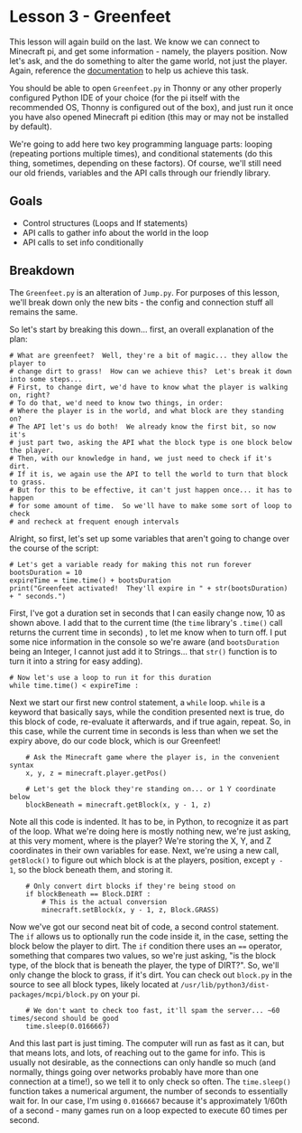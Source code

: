 # Lesson 3 - Greenfeet
This lesson will again build on the last.  We know we can connect to Minecraft pi, and get some information - namely, the players position.  Now let's ask, and the do something to alter the game world, not just the player.  Again, reference the [documentation](https://pimylifeup.com/minecraft-pi-edition-api-reference/) to help us achieve this task.

You should be able to open `Greenfeet.py` in Thonny or any other properly configured Python IDE of your choice (for the pi itself with the recommended OS, Thonny is configured out of the box), and just run it once you have also opened Minecraft pi edition (this may or may not be installed by default).

We're going to add here two key programming language parts: looping (repeating portions multiple times), and conditional statements (do this thing, sometimes, depending on these factors).  Of course, we'll still need our old friends, variables and the API calls through our friendly library.

## Goals
- Control structures (Loops and If statements)
- API calls to gather info about the world in the loop
- API calls to set info conditionally

## Breakdown
The `Greenfeet.py` is an alteration of `Jump.py`.  For purposes of this lesson, we'll break down only the new bits - the config and connection stuff all remains the same.

So let's start by breaking this down... first, an overall explanation of the plan:
```
# What are greenfeet?  Well, they're a bit of magic... they allow the player to
# change dirt to grass!  How can we achieve this?  Let's break it down into some steps...
# First, to change dirt, we'd have to know what the player is walking on, right?
# To do that, we'd need to know two things, in order:
# Where the player is in the world, and what block are they standing on?
# The API let's us do both!  We already know the first bit, so now it's
# just part two, asking the API what the block type is one block below the player.
# Then, with our knowledge in hand, we just need to check if it's dirt.
# If it is, we again use the API to tell the world to turn that block to grass.
# But for this to be effective, it can't just happen once... it has to happen
# for some amount of time.  So we'll have to make some sort of loop to check
# and recheck at frequent enough intervals
```

Alright, so first, let's set up some variables that aren't going to change over the course of the script:
```
# Let's get a variable ready for making this not run forever
bootsDuration = 10
expireTime = time.time() + bootsDuration
print("Greenfeet activated!  They'll expire in " + str(bootsDuration) + " seconds.")
```

First, I've got a duration set in seconds that I can easily change now, 10 as shown above.  I add that to the current time (the `time` library's `.time()` call returns the current time in seconds) , to let me know when to turn off.  I put some nice information in the console so we're aware (and `bootsDuration` being an Integer, I cannot just add it to Strings... that `str()` function is to turn it into a string for easy adding).

```
# Now let's use a loop to run it for this duration
while time.time() < expireTime :
```

Next we start our first new control statement, a `while` loop.  `while` is a keyword that basically says, while the condition presented next is true, do this block of code, re-evaluate it afterwards, and if true again, repeat.  So, in this case, while the current time in seconds is less than when we set the expiry above, do our code block, which is our Greenfeet!

```
    # Ask the Minecraft game where the player is, in the convenient syntax
    x, y, z = minecraft.player.getPos()

    # Let's get the block they're standing on... or 1 Y coordinate below
    blockBeneath = minecraft.getBlock(x, y - 1, z)
```

Note all this code is indented.  It has to be, in Python, to recognize it as part of the loop.  What we're doing here is mostly nothing new, we're just asking, at this very moment, where is the player?  We're storing the X, Y, and Z coordinates in their own variables for ease.  Next, we're using a new call, `getBlock()` to figure out which block is at the players, position, except `y - 1`, so the block beneath them, and storing it.

```    
    # Only convert dirt blocks if they're being stood on
    if blockBeneath == Block.DIRT :
        # This is the actual conversion
        minecraft.setBlock(x, y - 1, z, Block.GRASS)
```

Now we've got our second neat bit of code, a second control statement.  The `if` allows us to optionally run the code inside it, in the case, setting the block below the player to dirt.  The `if` condition there uses an `==` operator, something that compares two values, so we're just asking, "is the block type, of the block that is beneath the player, the type of DIRT?".  So, we'll only change the block to grass, if it's dirt.  You can check out `block.py` in the source to see all block types, likely located at `/usr/lib/python3/dist-packages/mcpi/block.py` on your pi.

```
    # We don't want to check too fast, it'll spam the server... ~60 times/second should be good
    time.sleep(0.0166667)
```

And this last part is just timing.  The computer will run as fast as it can, but that means lots, and lots, of reaching out to the game for info.  This is usually not desirable, as the connections can only handle so much (and normally, things going over networks probably have more than one connection at a time!), so we tell it to only check so often.  The `time.sleep()` function takes a numerical argument, the number of seconds to essentially wait for.  In our case, I'm using `0.0166667` because it's approximately 1/60th of a second - many games run on a loop expected to execute 60 times per second.